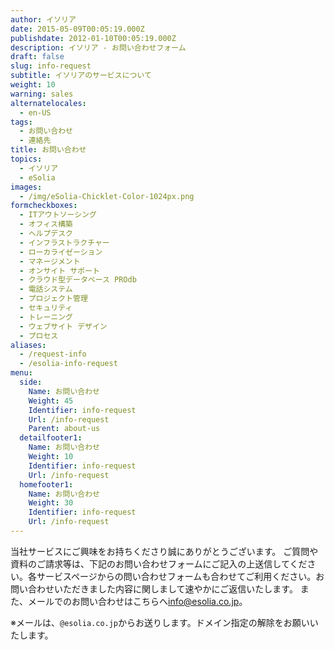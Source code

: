 ```yaml
---
author: イソリア
date: 2015-05-09T00:05:19.000Z
publishdate: 2012-01-10T00:05:19.000Z
description: イソリア - お問い合わせフォーム
draft: false
slug: info-request
subtitle: イソリアのサービスについて
weight: 10
warning: sales
alternatelocales:
  - en-US
tags:
  - お問い合わせ
  - 連絡先
title: お問い合わせ
topics:
  - イソリア
  - eSolia
images:
  - /img/eSolia-Chicklet-Color-1024px.png
formcheckboxes:
  - ITアウトソーシング
  - オフィス構築
  - ヘルプデスク
  - インフラストラクチャー
  - ローカライゼーション
  - マネージメント
  - オンサイト サポート
  - クラウド型データベース PROdb
  - 電話システム
  - プロジェクト管理
  - セキュリティ
  - トレーニング
  - ウェブサイト デザイン
  - プロセス
aliases:
  - /request-info
  - /esolia-info-request
menu:
  side:
    Name: お問い合わせ
    Weight: 45
    Identifier: info-request
    Url: /info-request
    Parent: about-us
  detailfooter1:
    Name: お問い合わせ
    Weight: 10
    Identifier: info-request
    Url: /info-request
  homefooter1:
    Name: お問い合わせ
    Weight: 30
    Identifier: info-request
    Url: /info-request
---
```


当社サービスにご興味をお持ちくださり誠にありがとうございます。
ご質問や資料のご請求等は、下記のお問い合わせフォームにご記入の上送信してください。各サービスページからの問い合わせフォームも合わせてご利用ください。お問い合わせいただきました内容に関しまして速やかにご返信いたします。
また、メールでのお問い合わせはこちらへ<info@esolia.co.jp>。

※メールは、``@esolia.co.jp``からお送りします。ドメイン指定の解除をお願いいたします。
